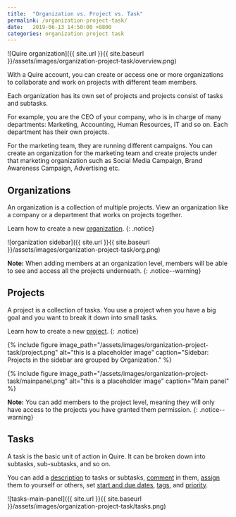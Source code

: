 ```yaml
---
title:  "Organization vs. Project vs. Task"
permalink: /organization-project-task/
date:   2019-06-13 14:50:00 +0800
categories: organization project task
---
```

![Quire organization]({{ site.url }}{{ site.baseurl }}/assets/images/organization-project-task/overview.png)

With a Quire account, you can create or access one or more organizations to collaborate and work on projects with different team members.

Each organization has its own set of projects and projects consist of tasks and subtasks. 


For example, you are the CEO of your company, who is in charge of many departments: Marketing, Accounting, Human Resources, IT and so on. Each department has their own projects.  

For the marketing team, they are running different campaigns. You can create an organization for the marketing team and create projects under that marketing organization such as Social Media Campaign, Brand Awareness Campaign, Advertising etc. 


## Organizations
An organization is a collection of multiple projects. View an organization like a company or a department that works on projects together.  

Learn how to create a new [organization](/guide/add-organization/).
{: .notice}

![organization sidebar]({{ site.url }}{{ site.baseurl }}/assets/images/organization-project-task/org.png)

**Note:** When adding members at an organization level, members will be able to see and access all the projects underneath. 
{: .notice--warning}


## Projects
A project is a collection of tasks. You use a project when you have a big goal and you want to break it down into small tasks.


Learn how to create a new [project](/guide/add-project/).
{: .notice}


{% include figure image_path="/assets/images/organization-project-task/project.png" alt="this is a placeholder image" caption="Sidebar: Projects in the sidebar are grouped by Organization." %}


{% include figure image_path="/assets/images/organization-project-task/mainpanel.png" alt="this is a placeholder image" caption="Main panel" %}

**Note:** You can add members to the project level, meaning they will only have access to the projects you have granted them permission. 
{: .notice--warning}

## Tasks
A task is the basic unit of action in Quire. It can be broken down into subtasks, sub-subtasks, and so on. 

You can add a [description](/guide/descriptions/) to tasks or subtasks, [comment](/guide/comments/) in them, [assign](/guide/set-assignee/) them to yourself or others, set [start and due dates](/guide/set-date-time/), [tags](/guide/assign-tags/), and [priority](/guide/set-priority/). 

![tasks-main-panel]({{ site.url }}{{ site.baseurl }}/assets/images/organization-project-task/tasks.png)




